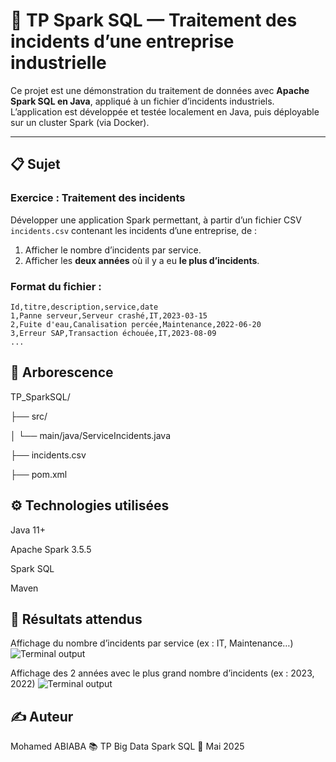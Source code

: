 # 🧠 TP Spark SQL — Traitement des incidents d’une entreprise industrielle

Ce projet est une démonstration du traitement de données avec **Apache Spark SQL en Java**, appliqué à un fichier d’incidents industriels. L’application est développée et testée localement en Java, puis déployable sur un cluster Spark (via Docker).

---

## 📋 Sujet

### Exercice : Traitement des incidents

Développer une application Spark permettant, à partir d’un fichier CSV `incidents.csv` contenant les incidents d’une entreprise, de :

1. Afficher le nombre d’incidents par service.
2. Afficher les **deux années** où il y a eu **le plus d’incidents**.

### Format du fichier :
```csv
Id,titre,description,service,date
1,Panne serveur,Serveur crashé,IT,2023-03-15
2,Fuite d'eau,Canalisation percée,Maintenance,2022-06-20
3,Erreur SAP,Transaction échouée,IT,2023-08-09
...
```
## 📁 Arborescence

TP_SparkSQL/

├── src/

│   └── main/java/ServiceIncidents.java

├── incidents.csv

├── pom.xml

## ⚙️ Technologies utilisées
Java 11+

Apache Spark 3.5.5

Spark SQL

Maven

## 📸 Résultats attendus
Affichage du nombre d’incidents par service (ex : IT, Maintenance…)
![Terminal output](images/1.png)

Affichage des 2 années avec le plus grand nombre d’incidents (ex : 2023, 2022)
![Terminal output](images/2.png)

## ✍️ Auteur
Mohamed ABIABA
📚 TP Big Data Spark SQL
📅 Mai 2025
